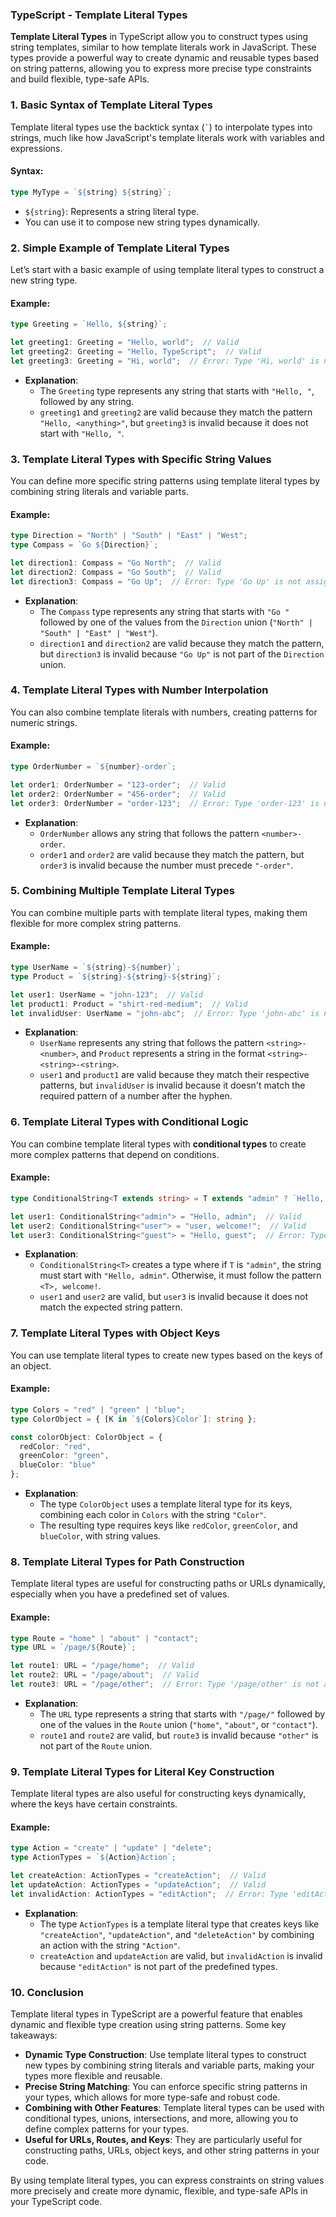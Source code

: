 ### TypeScript - Template Literal Types

**Template Literal Types** in TypeScript allow you to construct types using string templates, similar to how template literals work in JavaScript. These types provide a powerful way to create dynamic and reusable types based on string patterns, allowing you to express more precise type constraints and build flexible, type-safe APIs.

### **1. Basic Syntax of Template Literal Types**

Template literal types use the backtick syntax (`` ` ``) to interpolate types into strings, much like how JavaScript's template literals work with variables and expressions.

#### **Syntax:**
```typescript
type MyType = `${string} ${string}`;
```

- `${string}`: Represents a string literal type.
- You can use it to compose new string types dynamically.

### **2. Simple Example of Template Literal Types**

Let’s start with a basic example of using template literal types to construct a new string type.

#### **Example:**
```typescript
type Greeting = `Hello, ${string}`;

let greeting1: Greeting = "Hello, world";  // Valid
let greeting2: Greeting = "Hello, TypeScript";  // Valid
let greeting3: Greeting = "Hi, world";  // Error: Type 'Hi, world' is not assignable to type 'Hello, string'
```

- **Explanation**:
  - The `Greeting` type represents any string that starts with `"Hello, "`, followed by any string.
  - `greeting1` and `greeting2` are valid because they match the pattern `"Hello, <anything>"`, but `greeting3` is invalid because it does not start with `"Hello, "`.

### **3. Template Literal Types with Specific String Values**

You can define more specific string patterns using template literal types by combining string literals and variable parts.

#### **Example:**
```typescript
type Direction = "North" | "South" | "East" | "West";
type Compass = `Go ${Direction}`;

let direction1: Compass = "Go North";  // Valid
let direction2: Compass = "Go South";  // Valid
let direction3: Compass = "Go Up";  // Error: Type 'Go Up' is not assignable to type 'Go North' | 'Go South' | 'Go East' | 'Go West'
```

- **Explanation**:
  - The `Compass` type represents any string that starts with `"Go "` followed by one of the values from the `Direction` union (`"North" | "South" | "East" | "West"`).
  - `direction1` and `direction2` are valid because they match the pattern, but `direction3` is invalid because `"Go Up"` is not part of the `Direction` union.

### **4. Template Literal Types with Number Interpolation**

You can also combine template literals with numbers, creating patterns for numeric strings.

#### **Example:**
```typescript
type OrderNumber = `${number}-order`;

let order1: OrderNumber = "123-order";  // Valid
let order2: OrderNumber = "456-order";  // Valid
let order3: OrderNumber = "order-123";  // Error: Type 'order-123' is not assignable to type 'number-order'
```

- **Explanation**:
  - `OrderNumber` allows any string that follows the pattern `<number>-order`.
  - `order1` and `order2` are valid because they match the pattern, but `order3` is invalid because the number must precede `"-order"`.

### **5. Combining Multiple Template Literal Types**

You can combine multiple parts with template literal types, making them flexible for more complex string patterns.

#### **Example:**
```typescript
type UserName = `${string}-${number}`;
type Product = `${string}-${string}-${string}`;

let user1: UserName = "john-123";  // Valid
let product1: Product = "shirt-red-medium";  // Valid
let invalidUser: UserName = "john-abc";  // Error: Type 'john-abc' is not assignable to type 'string-number'
```

- **Explanation**:
  - `UserName` represents any string that follows the pattern `<string>-<number>`, and `Product` represents a string in the format `<string>-<string>-<string>`.
  - `user1` and `product1` are valid because they match their respective patterns, but `invalidUser` is invalid because it doesn't match the required pattern of a number after the hyphen.

### **6. Template Literal Types with Conditional Logic**

You can combine template literal types with **conditional types** to create more complex patterns that depend on conditions.

#### **Example:**
```typescript
type ConditionalString<T extends string> = T extends "admin" ? `Hello, ${T}` : `${T}, welcome!`;

let user1: ConditionalString<"admin"> = "Hello, admin";  // Valid
let user2: ConditionalString<"user"> = "user, welcome!";  // Valid
let user3: ConditionalString<"guest"> = "Hello, guest";  // Error: Type 'Hello, guest' is not assignable to type 'guest, welcome!'
```

- **Explanation**:
  - `ConditionalString<T>` creates a type where if `T` is `"admin"`, the string must start with `"Hello, admin"`. Otherwise, it must follow the pattern `<T>, welcome!`.
  - `user1` and `user2` are valid, but `user3` is invalid because it does not match the expected string pattern.

### **7. Template Literal Types with Object Keys**

You can use template literal types to create new types based on the keys of an object.

#### **Example:**
```typescript
type Colors = "red" | "green" | "blue";
type ColorObject = { [K in `${Colors}Color`]: string };

const colorObject: ColorObject = {
  redColor: "red",
  greenColor: "green",
  blueColor: "blue"
};
```

- **Explanation**:
  - The type `ColorObject` uses a template literal type for its keys, combining each color in `Colors` with the string `"Color"`.
  - The resulting type requires keys like `redColor`, `greenColor`, and `blueColor`, with string values.

### **8. Template Literal Types for Path Construction**

Template literal types are useful for constructing paths or URLs dynamically, especially when you have a predefined set of values.

#### **Example:**
```typescript
type Route = "home" | "about" | "contact";
type URL = `/page/${Route}`;

let route1: URL = "/page/home";  // Valid
let route2: URL = "/page/about";  // Valid
let route3: URL = "/page/other";  // Error: Type '/page/other' is not assignable to type '/page/home' | '/page/about' | '/page/contact'
```

- **Explanation**:
  - The `URL` type represents a string that starts with `"/page/"` followed by one of the values in the `Route` union (`"home"`, `"about"`, or `"contact"`).
  - `route1` and `route2` are valid, but `route3` is invalid because `"other"` is not part of the `Route` union.

### **9. Template Literal Types for Literal Key Construction**

Template literal types are also useful for constructing keys dynamically, where the keys have certain constraints.

#### **Example:**
```typescript
type Action = "create" | "update" | "delete";
type ActionTypes = `${Action}Action`;

let createAction: ActionTypes = "createAction";  // Valid
let updateAction: ActionTypes = "updateAction";  // Valid
let invalidAction: ActionTypes = "editAction";  // Error: Type 'editAction' is not assignable to type 'createAction' | 'updateAction' | 'deleteAction'
```

- **Explanation**:
  - The type `ActionTypes` is a template literal type that creates keys like `"createAction"`, `"updateAction"`, and `"deleteAction"` by combining an action with the string `"Action"`.
  - `createAction` and `updateAction` are valid, but `invalidAction` is invalid because `"editAction"` is not part of the predefined types.

### **10. Conclusion**

Template literal types in TypeScript are a powerful feature that enables dynamic and flexible type creation using string patterns. Some key takeaways:

- **Dynamic Type Construction**: Use template literal types to construct new types by combining string literals and variable parts, making your types more flexible and reusable.
- **Precise String Matching**: You can enforce specific string patterns in your types, which allows for more type-safe and robust code.
- **Combining with Other Features**: Template literal types can be used with conditional types, unions, intersections, and more, allowing you to define complex patterns for your types.
- **Useful for URLs, Routes, and Keys**: They are particularly useful for constructing paths, URLs, object keys, and other string patterns in your code.

By using template literal types, you can express constraints on string values more precisely and create more dynamic, flexible, and type-safe APIs in your TypeScript code.
